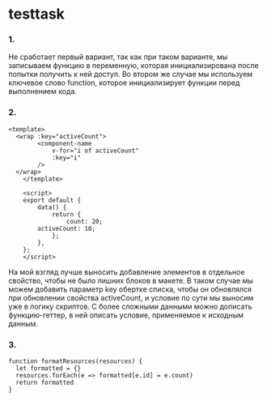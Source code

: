 # testtask

### 1.
Не сработает первый вариант, так как при таком варианте, мы записываем функцию в переменную, которая инициализирована после попытки получить к ней доступ. Во втором же случае мы используем ключевое слово function, которое инициализирует функции перед выполнением кода.

### 2.
```
<template>
  <wrap :key="activeCount">
		<component-name
			v-for="i of activeCount" 
			:key="i"
		/>
  </wrap>
	</template>

	<script>
	export default {
		data() {
			return {
				count: 20;
        activeCount: 10;
			};
		},
	};
	</script>  
```
На мой взгляд лучше выносить добавление элементов в отдельное свойство, чтобы не было лишних блоков в макете. В таком случае мы можем добавить параметр key обертке списка, чтобы он обновлялся при обновлении свойства activeCount, и условие по сути мы выносим уже в логику скриптов. С более сложными данными можно дописать функцию-геттер, в ней описать условие, применяемое к исходным данным.

### 3.
```
function formatResources(resources) {
  let formatted = {}
  resources.forEach(e => formatted[e.id] = e.count)
  return formatted
}
```
